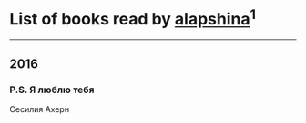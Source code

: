 # List of books read by [alapshina](https://www.facebook.com/app_scoped_user_id/2097371690488504/)<sup>1</sup>
---

## 2016

### P.S. Я люблю тебя
Сесилия Ахерн



